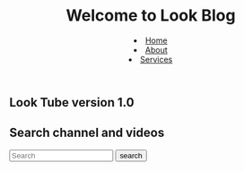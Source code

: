 <!DOCTYPE html>
<html>
  <head>
    <meta charset="utf-8">
    <meta name="viewport" content="width=device-width"
  <meta name="description" content="Welcome to Look Tube Demo"
  <meta name="keywords" content="Upload Videos"
<meta "author" content="Brad Traversy">
<title>Welcome to Look Blog version 1.0 | Demo Version</title>
<link rel="stylesheet" href="./css/style.css">
</head>
<body>
<header>
<div class="container">
</div>
<div id="dranding">
<h1>Welcome to Look Blog</h1>
</div>
</div>
<nav>
</ul>
<li><a href="Home.html">Home<a/li>
<li><a href="about.html">About<a/li>
<li><a href="services.html">Services<a/li>


</ul>
</header>


<section id="showcase">
<div class="container">
<h1>Look Tube version 1.0</h1>
<section id="newsletter">

</section>
<div class="container">

</div>
<h1>Search channel and videos</h1>
<form>
</form>
<input type="search" placeholder="Search">
<button type="submit" class="button_1">search</button>
</div>
<section id="boxes">
<div clss="container">

</div>
<div class="box">
</div>

</div>
</nav>
</body>
</html>


